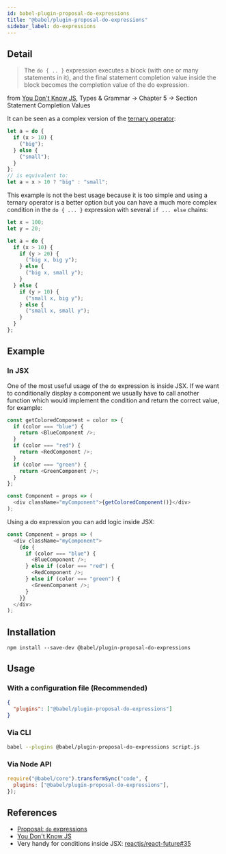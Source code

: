 ```yaml
---
id: babel-plugin-proposal-do-expressions
title: "@babel/plugin-proposal-do-expressions"
sidebar_label: do-expressions
---
```


## Detail

> The `do { .. }` expression executes a block (with one or many statements in it), and the final statement completion value inside the block becomes the completion value of the do expression.

from [You Don't Know JS](https://github.com/getify/You-Dont-Know-JS/blob/1st-ed/types%20%26%20grammar/ch5.md#statement-completion-values), Types & Grammar -> Chapter 5 -> Section Statement Completion Values

It can be seen as a complex version of the [ternary operator](http://mdn.io/ternary):

```js title="JavaScript"
let a = do {
  if (x > 10) {
    ("big");
  } else {
    ("small");
  }
};
// is equivalent to:
let a = x > 10 ? "big" : "small";
```

This example is not the best usage because it is too simple and using a ternary operator is a better option but you can have a much more complex condition in the `do { ... }` expression with several `if ... else` chains:

```js title="JavaScript"
let x = 100;
let y = 20;

let a = do {
  if (x > 10) {
    if (y > 20) {
      ("big x, big y");
    } else {
      ("big x, small y");
    }
  } else {
    if (y > 10) {
      ("small x, big y");
    } else {
      ("small x, small y");
    }
  }
};
```

## Example

### In JSX

One of the most useful usage of the `do` expression is inside JSX. If we want to conditionally display a component we usually have to call another function which would implement the condition and return the correct value, for example:

```js title="JavaScript"
const getColoredComponent = color => {
  if (color === "blue") {
    return <BlueComponent />;
  }
  if (color === "red") {
    return <RedComponent />;
  }
  if (color === "green") {
    return <GreenComponent />;
  }
};

const Component = props => (
  <div className="myComponent">{getColoredComponent()}</div>
);
```

Using a do expression you can add logic inside JSX:

```js title="JavaScript"
const Component = props => (
  <div className="myComponent">
    {do {
      if (color === "blue") {
        <BlueComponent />;
      } else if (color === "red") {
        <RedComponent />;
      } else if (color === "green") {
        <GreenComponent />;
      }
    }}
  </div>
);
```

## Installation

```shell npm2yarn
npm install --save-dev @babel/plugin-proposal-do-expressions
```

## Usage

### With a configuration file (Recommended)

```json title="babel.config.json"
{
  "plugins": ["@babel/plugin-proposal-do-expressions"]
}
```

### Via CLI

```sh title="Shell"
babel --plugins @babel/plugin-proposal-do-expressions script.js
```

### Via Node API

```js title="JavaScript"
require("@babel/core").transformSync("code", {
  plugins: ["@babel/plugin-proposal-do-expressions"],
});
```

## References

- [Proposal: `do` expressions](https://github.com/tc39/proposal-do-expressions)
- [You Don't Know JS](https://github.com/getify/You-Dont-Know-JS/blob/1st-ed/types%20%26%20grammar/ch5.md#statement-completion-values)
- Very handy for conditions inside JSX: [reactjs/react-future#35](https://github.com/reactjs/react-future/issues/35#issuecomment-120009203)
